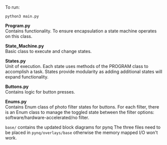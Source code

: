 To run:
``` 
python3 main.py
```
**Program.py** \
Contains functionality. To ensure encapsulation a state machine operates on this class.

**State_Machine.py**\
Basic class to execute and change states.

**States.py**\
Unit of execution. Each state uses methods of the PROGRAM class to accomplish a task. States provide modularity as adding additional states will expand functionality.

**Buttons.py**\
Contains logic for button presses.

**Enums.py**\
Contains Enum class of photo filter states for buttons. For each filter, there is an Enum class to manage the toggled state between the filter options: software/hardware-accelerated/no filter.


```base/``` contains the updated block diagrams for pynq
The three files need to be placed in ```pynq/overlays/base``` otherwise the memory mapped I/O won't work.
